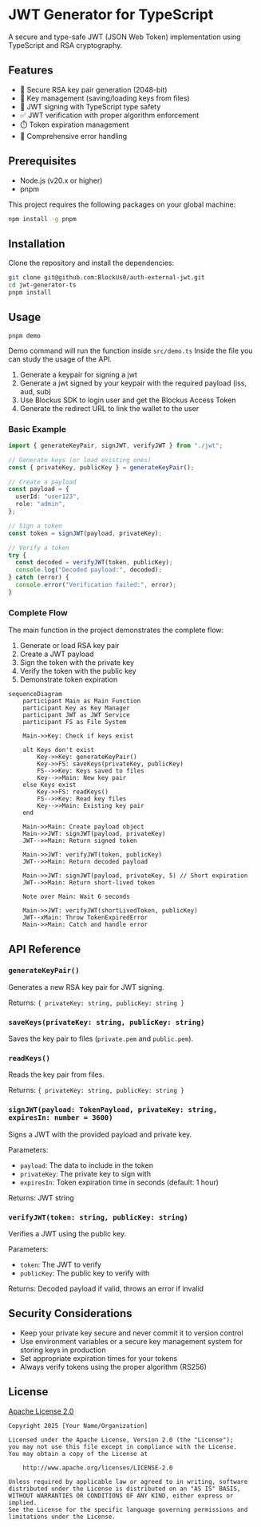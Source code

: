 # JWT Generator for TypeScript

A secure and type-safe JWT (JSON Web Token) implementation using TypeScript and RSA cryptography.

## Features

- 🔐 Secure RSA key pair generation (2048-bit)
- 🔑 Key management (saving/loading keys from files)
- 📝 JWT signing with TypeScript type safety
- ✅ JWT verification with proper algorithm enforcement
- ⏱️ Token expiration management
- 🔄 Comprehensive error handling

## Prerequisites

- Node.js (v20.x or higher)
- pnpm

This project requires the following packages on your global machine:

```bash
npm install -g pnpm
```

## Installation

Clone the repository and install the dependencies:

```bash
git clone git@github.com:BlockUs0/auth-external-jwt.git
cd jwt-generator-ts
pnpm install
```

## Usage

```
pnpm demo
```

Demo command will run the function inside `src/demo.ts`
Inside the file you can study the usage of the API.

1. Generate a keypair for signing a jwt
2. Generate a jwt signed by your keypair with the required payload (iss, aud, sub)
3. Use Blockus SDK to login user and get the Blockus Access Token
4. Generate the redirect URL to link the wallet to the user

### Basic Example

```typescript
import { generateKeyPair, signJWT, verifyJWT } from "./jwt";

// Generate keys (or load existing ones)
const { privateKey, publicKey } = generateKeyPair();

// Create a payload
const payload = {
  userId: "user123",
  role: "admin",
};

// Sign a token
const token = signJWT(payload, privateKey);

// Verify a token
try {
  const decoded = verifyJWT(token, publicKey);
  console.log("Decoded payload:", decoded);
} catch (error) {
  console.error("Verification failed:", error);
}
```

### Complete Flow

The main function in the project demonstrates the complete flow:

1. Generate or load RSA key pair
2. Create a JWT payload
3. Sign the token with the private key
4. Verify the token with the public key
5. Demonstrate token expiration

```mermaid
sequenceDiagram
    participant Main as Main Function
    participant Key as Key Manager
    participant JWT as JWT Service
    participant FS as File System

    Main->>Key: Check if keys exist

    alt Keys don't exist
        Key->>Key: generateKeyPair()
        Key->>FS: saveKeys(privateKey, publicKey)
        FS-->>Key: Keys saved to files
        Key-->>Main: New key pair
    else Keys exist
        Key->>FS: readKeys()
        FS-->>Key: Read key files
        Key-->>Main: Existing key pair
    end

    Main->>Main: Create payload object
    Main->>JWT: signJWT(payload, privateKey)
    JWT-->>Main: Return signed token

    Main->>JWT: verifyJWT(token, publicKey)
    JWT-->>Main: Return decoded payload

    Main->>JWT: signJWT(payload, privateKey, 5) // Short expiration
    JWT-->>Main: Return short-lived token

    Note over Main: Wait 6 seconds

    Main->>JWT: verifyJWT(shortLivedToken, publicKey)
    JWT--xMain: Throw TokenExpiredError
    Main->>Main: Catch and handle error
```

## API Reference

### `generateKeyPair()`

Generates a new RSA key pair for JWT signing.

Returns: `{ privateKey: string, publicKey: string }`

### `saveKeys(privateKey: string, publicKey: string)`

Saves the key pair to files (`private.pem` and `public.pem`).

### `readKeys()`

Reads the key pair from files.

Returns: `{ privateKey: string, publicKey: string }`

### `signJWT(payload: TokenPayload, privateKey: string, expiresIn: number = 3600)`

Signs a JWT with the provided payload and private key.

Parameters:

- `payload`: The data to include in the token
- `privateKey`: The private key to sign with
- `expiresIn`: Token expiration time in seconds (default: 1 hour)

Returns: JWT string

### `verifyJWT(token: string, publicKey: string)`

Verifies a JWT using the public key.

Parameters:

- `token`: The JWT to verify
- `publicKey`: The public key to verify with

Returns: Decoded payload if valid, throws an error if invalid

## Security Considerations

- Keep your private key secure and never commit it to version control
- Use environment variables or a secure key management system for storing keys in production
- Set appropriate expiration times for your tokens
- Always verify tokens using the proper algorithm (RS256)

## License

[Apache License 2.0](LICENSE)

```
Copyright 2025 [Your Name/Organization]

Licensed under the Apache License, Version 2.0 (the "License");
you may not use this file except in compliance with the License.
You may obtain a copy of the License at

    http://www.apache.org/licenses/LICENSE-2.0

Unless required by applicable law or agreed to in writing, software
distributed under the License is distributed on an "AS IS" BASIS,
WITHOUT WARRANTIES OR CONDITIONS OF ANY KIND, either express or implied.
See the License for the specific language governing permissions and
limitations under the License.
```
